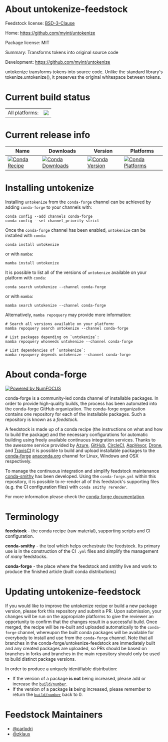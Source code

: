 About untokenize-feedstock
==========================

Feedstock license: [BSD-3-Clause](https://github.com/conda-forge/untokenize-feedstock/blob/main/LICENSE.txt)

Home: https://github.com/myint/untokenize

Package license: MIT

Summary: Transforms tokens into original source code

Development: https://github.com/myint/untokenize

untokenize transforms tokens into source code. Unlike the standard
library's tokenize.untokenize(), it preserves the original whitespace between tokens.


Current build status
====================


<table><tr><td>All platforms:</td>
    <td>
      <a href="https://dev.azure.com/conda-forge/feedstock-builds/_build/latest?definitionId=9212&branchName=main">
        <img src="https://dev.azure.com/conda-forge/feedstock-builds/_apis/build/status/untokenize-feedstock?branchName=main">
      </a>
    </td>
  </tr>
</table>

Current release info
====================

| Name | Downloads | Version | Platforms |
| --- | --- | --- | --- |
| [![Conda Recipe](https://img.shields.io/badge/recipe-untokenize-green.svg)](https://anaconda.org/conda-forge/untokenize) | [![Conda Downloads](https://img.shields.io/conda/dn/conda-forge/untokenize.svg)](https://anaconda.org/conda-forge/untokenize) | [![Conda Version](https://img.shields.io/conda/vn/conda-forge/untokenize.svg)](https://anaconda.org/conda-forge/untokenize) | [![Conda Platforms](https://img.shields.io/conda/pn/conda-forge/untokenize.svg)](https://anaconda.org/conda-forge/untokenize) |

Installing untokenize
=====================

Installing `untokenize` from the `conda-forge` channel can be achieved by adding `conda-forge` to your channels with:

```
conda config --add channels conda-forge
conda config --set channel_priority strict
```

Once the `conda-forge` channel has been enabled, `untokenize` can be installed with `conda`:

```
conda install untokenize
```

or with `mamba`:

```
mamba install untokenize
```

It is possible to list all of the versions of `untokenize` available on your platform with `conda`:

```
conda search untokenize --channel conda-forge
```

or with `mamba`:

```
mamba search untokenize --channel conda-forge
```

Alternatively, `mamba repoquery` may provide more information:

```
# Search all versions available on your platform:
mamba repoquery search untokenize --channel conda-forge

# List packages depending on `untokenize`:
mamba repoquery whoneeds untokenize --channel conda-forge

# List dependencies of `untokenize`:
mamba repoquery depends untokenize --channel conda-forge
```


About conda-forge
=================

[![Powered by
NumFOCUS](https://img.shields.io/badge/powered%20by-NumFOCUS-orange.svg?style=flat&colorA=E1523D&colorB=007D8A)](https://numfocus.org)

conda-forge is a community-led conda channel of installable packages.
In order to provide high-quality builds, the process has been automated into the
conda-forge GitHub organization. The conda-forge organization contains one repository
for each of the installable packages. Such a repository is known as a *feedstock*.

A feedstock is made up of a conda recipe (the instructions on what and how to build
the package) and the necessary configurations for automatic building using freely
available continuous integration services. Thanks to the awesome service provided by
[Azure](https://azure.microsoft.com/en-us/services/devops/), [GitHub](https://github.com/),
[CircleCI](https://circleci.com/), [AppVeyor](https://www.appveyor.com/),
[Drone](https://cloud.drone.io/welcome), and [TravisCI](https://travis-ci.com/)
it is possible to build and upload installable packages to the
[conda-forge](https://anaconda.org/conda-forge) [anaconda.org](https://anaconda.org/)
channel for Linux, Windows and OSX respectively.

To manage the continuous integration and simplify feedstock maintenance
[conda-smithy](https://github.com/conda-forge/conda-smithy) has been developed.
Using the ``conda-forge.yml`` within this repository, it is possible to re-render all of
this feedstock's supporting files (e.g. the CI configuration files) with ``conda smithy rerender``.

For more information please check the [conda-forge documentation](https://conda-forge.org/docs/).

Terminology
===========

**feedstock** - the conda recipe (raw material), supporting scripts and CI configuration.

**conda-smithy** - the tool which helps orchestrate the feedstock.
                   Its primary use is in the construction of the CI ``.yml`` files
                   and simplify the management of *many* feedstocks.

**conda-forge** - the place where the feedstock and smithy live and work to
                  produce the finished article (built conda distributions)


Updating untokenize-feedstock
=============================

If you would like to improve the untokenize recipe or build a new
package version, please fork this repository and submit a PR. Upon submission,
your changes will be run on the appropriate platforms to give the reviewer an
opportunity to confirm that the changes result in a successful build. Once
merged, the recipe will be re-built and uploaded automatically to the
`conda-forge` channel, whereupon the built conda packages will be available for
everybody to install and use from the `conda-forge` channel.
Note that all branches in the conda-forge/untokenize-feedstock are
immediately built and any created packages are uploaded, so PRs should be based
on branches in forks and branches in the main repository should only be used to
build distinct package versions.

In order to produce a uniquely identifiable distribution:
 * If the version of a package **is not** being increased, please add or increase
   the [``build/number``](https://docs.conda.io/projects/conda-build/en/latest/resources/define-metadata.html#build-number-and-string).
 * If the version of a package **is** being increased, please remember to return
   the [``build/number``](https://docs.conda.io/projects/conda-build/en/latest/resources/define-metadata.html#build-number-and-string)
   back to 0.

Feedstock Maintainers
=====================

* [@carlodri](https://github.com/carlodri/)
* [@zklaus](https://github.com/zklaus/)

